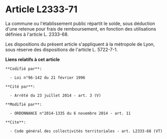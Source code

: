 # Article L2333-71

La commune ou l'établissement public répartit le solde, sous déduction d'une retenue pour frais de remboursement, en fonction
des utilisations définies à l'article L. 2333-68.

Les dispositions du présent article s'appliquent à la métropole de Lyon, sous réserve des dispositions de l'article L.
5722-7-1.

**Liens relatifs à cet article**

	**Codifié par**:

	  - Loi n°96-142 du 21 février 1996

	**Cité par**:

	  - Arrêté du 23 juillet 2014 - art. 3 (V)

	**Modifié par**:

	  - ORDONNANCE n°2014-1335 du 6 novembre 2014 - art. 11

	**Cite**:

	  - Code général des collectivités territoriales - art. L2333-68 (VT)
